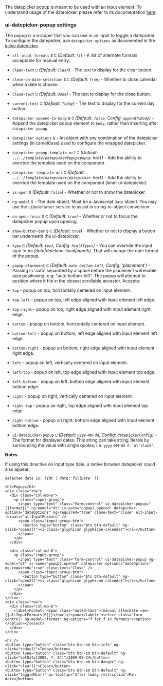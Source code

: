 
The datepicker popup is meant to be used with an input element. To understand usage of the datepicker, please refer to its documentation [here](https://angular-ui.github.io/bootstrap/#/datepicker).

### ui-datepicker-popup settings

The popup is a wrapper that you can use in an input to toggle a datepicker. To configure the datepicker, use `datepicker-options` as documented in the [inline datepicker](https://angular-ui.github.io/bootstrap/#/datepicker).

* `alt-input-formats`
<small class="badge">$</small>
<small class="badge">C</small>
_(Default: `[]`)_ -
A list of alternate formats acceptable for manual entry.

* `clear-text`
<small class="badge">C</small>
_(Default: `Clear`)_ -
The text to display for the clear button.

* `close-on-date-selection`
<small class="badge">$</small>
<small class="badge">C</small>
_(Default: `true`)_ -
Whether to close calendar when a date is chosen.

* `close-text`
<small class="badge">C</small>
_(Default: `Done`)_ -
The text to display for the close button.

* `current-text`
<small class="badge">C</small>
_(Default: `Today`)_ -
The text to display for the current day button.

* `datepicker-append-to-body`
<small class="badge">$</small>
<small class="badge">C</small>
_(Default: `false`, Config: `appendToBody`)_ -
Append the datepicker popup element to `body`, rather than inserting after `datepicker-popup`.

* `datepicker-options`
<small class="badge">$</small> -
An object with any combination of the datepicker settings (in camelCase) used to configure the wrapped datepicker.

* `datepicker-popup-template-url`
<small class="badge">C</small>
_(Default: `../../template/datepickerPopup/popup.html`)_ -
Add the ability to override the template used on the component.

* `datepicker-template-url`
<small class="badge">C</small>
_(Default: `../../template/datepicker/datepicker.html`)_ -
Add the ability to override the template used on the component (inner ui-datepicker).

* `is-open`
<small class="badge">$</small>
<i class="glyphicon glyphicon-eye-open"></i>
_(Default: `false`)_ -
Whether or not to show the datepicker.

* `ng-model`
  <small class="badge">$</small>
  <i class="glyphicon glyphicon-eye-open"></i> -
  The date object. Must be a Javascript `Date` object. You may use the `uiDateParser` service to assist in string-to-object conversion.

* `on-open-focus`
<small class="badge">$</small>
<small class="badge">C</small>
_(Default: `true`)_ -
Whether or not to focus the datepicker popup upon opening.

* `show-button-bar`
<small class="badge">$</small>
<small class="badge">C</small>
_(Default: `true`)_ -
Whether or not to display a button bar underneath the ui-datepicker.

* `type`
<small class="badge">C</small>
_(Default: `text`, Config: `html5Types`)_ -
You can override the input type to be _(date|datetime-local|month)_. That will change the date format of the popup.

* `popup-placement`
 <small class="badge">C</small>
 _(Default: `auto bottom-left`, Config: 'placement')_ -
Passing in 'auto' separated by a space before the placement will enable auto positioning, e.g: "auto bottom-left". The popup will attempt to position where it fits in the closest scrollable ancestor. Accepts:

 * `top` - popup on top, horizontally centered on input element.
 * `top-left` - popup on top, left edge aligned with input element left edge.
 * `top-right` - popup on top, right edge aligned with input element right edge.
 * `bottom` - popup on bottom, horizontally centered on input element.
 * `bottom-left` - popup on bottom, left edge aligned with input element left edge.
 * `bottom-right` - popup on bottom, right edge aligned with input element right edge.
 * `left` - popup on left, vertically centered on input element.
 * `left-top` - popup on left, top edge aligned with input element top edge.
 * `left-bottom` - popup on left, bottom edge aligned with input element bottom edge.
 * `right` - popup on right, vertically centered on input element.
 * `right-top` - popup on right, top edge aligned with input element top edge.
 * `right-bottom` - popup on right, bottom edge aligned with input element bottom edge.

* `ui-datepicker-popup`
<small class="badge">C</small>
_(Default: `yyyy-MM-dd`, Config: `datepickerConfig`)_ -
The format for displayed dates. This string can take string literals by surrounding the value with single quotes, i.e. `yyyy-MM-dd h 'o\'clock'`.

**Notes**

If using this directive on input type date, a native browser datepicker could also appear.

<style>
  .full button span {
    background-color: limegreen;
    border-radius: 32px;
    color: black;
  }
  .partially button span {
    background-color: orange;
    border-radius: 32px;
    color: black;
  }
</style>
<div class="not-markdown">
    <code>Selected date is: <em>{{dt | date:'fullDate' }}</em></code>

    <h4>Popup</h4>
    <div class="row">
      <div class="col-md-6">
        <p class="input-group">
          <input type="text" class="form-control" ui-datepicker-popup="{{format}}" ng-model="dt" is-open="popup1.opened" datepicker-options="dateOptions" ng-required="true" close-text="Close" alt-input-formats="altInputFormats" />
          <span class="input-group-btn">
            <button type="button" class="btn btn-default" ng-click="open1()"><i class="glyphicon glyphicon-calendar"></i></button>
          </span>
        </p>
      </div>

      <div class="col-md-6">
        <p class="input-group">
          <input type="text" class="form-control" ui-datepicker-popup ng-model="dt" is-open="popup2.opened" datepicker-options="dateOptions" ng-required="true" close-text="Close" />
          <span class="input-group-btn">
            <button type="button" class="btn btn-default" ng-click="open2()"><i class="glyphicon glyphicon-calendar"></i></button>
          </span>
        </p>
      </div>
    </div>
    <div class="row">
      <div class="col-md-6">
        <label>Format: <span class="muted-text">(manual alternate <em>{{altInputFormats[0]}}</em>)</span></label> <select class="form-control" ng-model="format" ng-options="f for f in formats"><option></option></select>
      </div>
    </div>

    <hr />
    <button type="button" class="btn btn-sm btn-info" ng-click="today()">Today</button>
    <button type="button" class="btn btn-sm btn-default" ng-click="setDate(2009, 7, 24)">2009-08-24</button>
    <button type="button" class="btn btn-sm btn-danger" ng-click="clear()">Clear</button>
    <button type="button" class="btn btn-sm btn-default" ng-click="toggleMin()" ui-tooltip="After today restriction">Min date</button>
</div>
